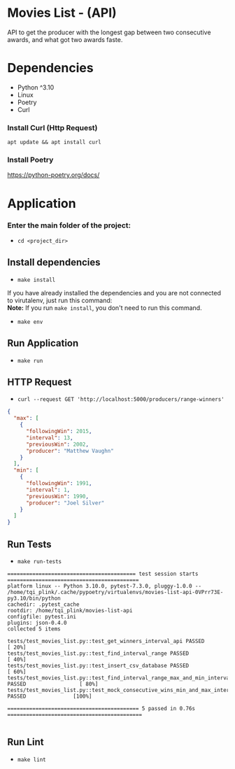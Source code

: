 # Movies List - (API)

API to get the producer with the longest gap between two consecutive awards, and what
got two awards faste.

# Dependencies

- Python ^3.10
- Linux
- Poetry
- Curl

### Install Curl (Http Request)
`apt update && apt install curl`

### Install Poetry
https://python-poetry.org/docs/

# Application
### Enter the main folder of the project: 
- `cd <project_dir>`
## Install dependencies
- `make install`

If you have already installed the dependencies and you are not connected to virutalenv, just run this command: </br> 
<b>Note:</b> If you run `make install`, you don't need to run this command.
- `make env`

## Run Application
- `make run`

## HTTP Request

- `curl --request GET 'http://localhost:5000/producers/range-winners'`

```json
{
  "max": [
    {
      "followingWin": 2015,
      "interval": 13,
      "previousWin": 2002,
      "producer": "Matthew Vaughn"
    }
  ],
  "min": [
    {
      "followingWin": 1991,
      "interval": 1,
      "previousWin": 1990,
      "producer": "Joel Silver"
    }
  ]
}
```

## Run Tests
- `make run-tests`

```
========================================= test session starts ==========================================
platform linux -- Python 3.10.0, pytest-7.3.0, pluggy-1.0.0 -- /home/tqi_plink/.cache/pypoetry/virtualenvs/movies-list-api-0VPrr73E-py3.10/bin/python
cachedir: .pytest_cache
rootdir: /home/tqi_plink/movies-list-api
configfile: pytest.ini
plugins: json-0.4.0
collected 5 items                                                                                      

tests/test_movies_list.py::test_get_winners_interval_api PASSED                                  [ 20%]
tests/test_movies_list.py::test_find_interval_range PASSED                                       [ 40%]
tests/test_movies_list.py::test_insert_csv_database PASSED                                       [ 60%]
tests/test_movies_list.py::test_find_interval_range_max_and_min_intervals PASSED                 [ 80%]
tests/test_movies_list.py::test_mock_consecutive_wins_min_and_max_intervals PASSED               [100%]

========================================== 5 passed in 0.76s ===========================================


```

## Run Lint
- `make lint`
